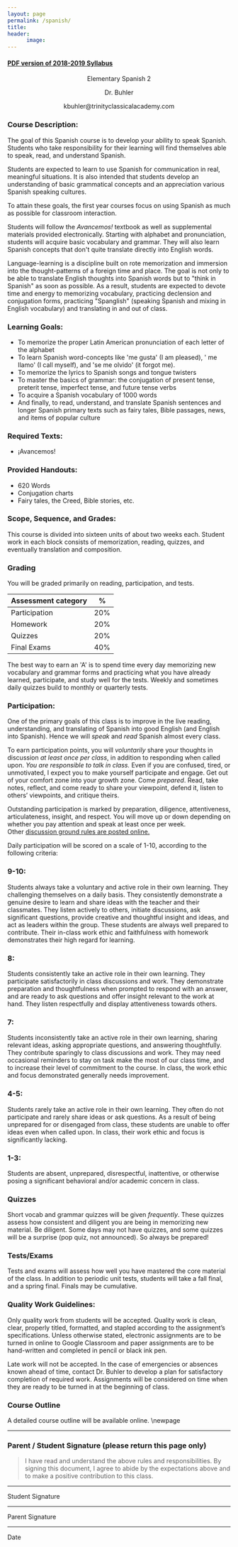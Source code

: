 ```yaml
---
layout: page
permalink: /spanish/
title: 
header: 
      image: 
---
```


#### [PDF version of 2018-2019 Syllabus](/content/syllabi/syllabus-trinity-spanish2.pdf)   

<center>


<p> Elementary Spanish 2 </p>

<p> Dr. Buhler </p>

<p> kbuhler@trinityclassicalacademy.com   </p>

</center>




### Course Description:
The goal of this Spanish course is to develop your ability to speak Spanish. Students who take responsibility for their learning will find themselves able to speak, read, and understand Spanish. 

Students are expected to learn to use Spanish for communication in real, meaningful situations. It is also intended that students develop an understanding of basic grammatical concepts and an appreciation various Spanish speaking cultures.

To attain these goals, the first year courses focus on using Spanish as much as possible for classroom interaction.

Students will follow the *Avancemos!* textbook as well as supplemental materials provided electronically. Starting with alphabet and pronunciation, students will acquire basic vocabulary and grammar. They will also  learn Spanish concepts that don't quite translate directly into English words. 

Language-learning is a discipline built on rote memorization and immersion into the thought-patterns of a foreign time and place. The goal is not only to be able to translate English thoughts into Spanish words but to "think in Spanish" as soon as possible. As a result, students are expected to devote time and energy to memorizing vocabulary, practicing declension and conjugation forms, practicing "Spanglish" (speaking Spanish and mixing in English vocabulary) and translating in and out of class. 


### Learning Goals:

* To memorize the proper Latin American pronunciation of each letter of the alphabet
* To learn Spanish word-concepts like 'me gusta' (I am pleased), ' me llamo' (I call myself), and 'se me olvido' (it forgot me). 
* To memorize the lyrics to Spanish songs and tongue twisters
* To master the basics of grammar: the conjugation of present tense, preterit tense, imperfect tense, and future tense verbs
* To acquire a Spanish vocabulary of 1000 words
* And finally, to read, understand, and translate Spanish sentences and longer Spanish primary texts such as fairy tales, Bible passages, news, and items of popular culture


### Required Texts:

* ¡Avancemos!

### Provided Handouts:
- 620 Words
- Conjugation charts
- Fairy tales, the Creed, Bible stories, etc.


### Scope, Sequence, and Grades:

This course is divided into sixteen units of about two weeks each. Student work in each block consists of memorization, reading, quizzes, and eventually translation and composition. 



### Grading 

You will be graded primarily on reading, participation, and tests.

|  Assessment category                  |  %          |
| --------------------------------------|-------------|
| Participation                         | 20%         |  
| Homework                              | 20%         |
| Quizzes                               | 20%         |
| Final Exams                           | 40%         |


The best way to earn an 'A' is to spend time every day memorizing new vocabulary and grammar forms and practicing what you have already learned, participate, and study well for the tests. Weekly and sometimes daily quizzes build to monthly or quarterly tests. 





### Participation:

One of the primary goals of this class is to improve in the live reading, understanding, and translating of Spanish into good English (and English into Spanish). Hence we will *speak* and *read* Spanish almost every class. 

To earn participation points, you will *voluntarily* share your thoughts in discussion *at least once per class*, in addition to responding when called upon. _You are responsible to talk in class._ Even if you are confused, tired, or unmotivated, I expect you to make yourself participate and engage. Get out of your comfort zone into your growth zone. Come _prepared_. Read, take notes, reflect, and come ready to share your viewpoint, defend it, listen to others’ viewpoints, and critique theirs.

Outstanding participation is marked by preparation, diligence, attentiveness, articulateness, insight, and respect.   You will move up or down depending on whether you pay attention and speak at least once per week. Other [discussion ground rules are posted online.](http://www.keithbuhler.com/discussion101)

Daily participation will be scored on a scale of 1-10, according to the following criteria:


### 9-10: 
Students always take a voluntary and active role in their own learning. They challenging themselves on a daily basis.  They consistently demonstrate a genuine desire to learn and share ideas with the teacher and their classmates.  They listen actively to others, initiate discussions, ask significant questions, provide creative and thoughtful insight and ideas, and act as leaders within the group.  These students are always well prepared to contribute. Their in-class work ethic and faithfulness with homework demonstrates their high regard for learning. 

 
### 8: 
Students consistently take an active role in their own learning.  They participate satisfactorily in class discussions and work.  They demonstrate preparation and thoughtfulness when prompted to respond with an answer, and are ready to ask questions and offer insight relevant to the work at hand.  They listen respectfully and display attentiveness towards others.

### 7: 
Students inconsistently take an active role in their own learning, sharing relevant ideas, asking appropriate questions, and answering thoughtfully.  They contribute sparingly to class discussions and work.  They may need occasional reminders to stay on task make the most of our class time, and to increase their level of commitment to the course.  In class, the work ethic and focus demonstrated generally needs improvement.

### 4-5: 
Students rarely take an active role in their own learning.  They often do not participate and rarely share ideas or ask questions.   As a result of being unprepared for or disengaged from class, these students are unable to offer ideas even when called upon.  In class, their work ethic and focus is significantly lacking.

### 1-3:
Students are absent, unprepared, disrespectful, inattentive, or otherwise posing a significant behavioral and/or academic concern in class.


### Quizzes

Short vocab and grammar quizzes will be given *frequently*. These quizzes assess how consistent and diligent you are being in memorizing new material. Be diligent. Some days may not have quizzes, and some quizzes will be a surprise (pop quiz, not announced). So always be prepared!


### Tests/Exams

Tests and exams will assess how well you have mastered the core material of the class. In addition to periodic unit tests, students will take a fall final, and a spring final. Finals may be cumulative. 



### Quality Work Guidelines:

Only quality work from students will be accepted.  Quality work is clean, clear, properly titled, formatted, and stapled according to the assignment’s specifications.  Unless otherwise stated, electronic assignments are to be turned in online to Google Classroom and paper assignments are to be hand-written and completed in pencil or black ink pen. 

Late work will not be accepted.  In the case of emergencies or absences known ahead of time, contact Dr. Buhler to develop a plan for satisfactory completion of required work.  Assignments will be considered on time when they are ready to be turned in at the beginning of class.  

### Course Outline

A detailed course outline will be available online. \newpage

-----

### Parent / Student Signature (please return this page only)

> I have read and understand the above rules and responsibilities. By signing this document, I agree to abide by the expectations above and to make a positive contribution to this class.

___________________________    
Student Signature   


____________________________   
Parent Signature   

____________________________   
Date  
